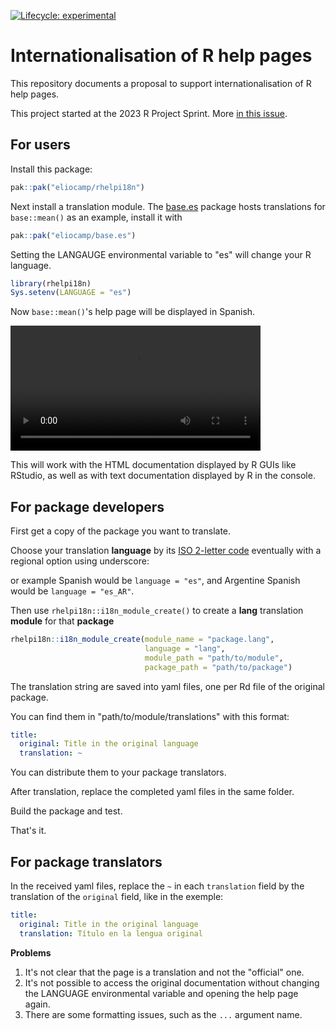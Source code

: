 <!-- badges: start -->
[![Lifecycle: experimental](https://img.shields.io/badge/lifecycle-experimental-orange.svg)](https://lifecycle.r-lib.org/articles/stages.html#experimental)
<!-- badges: end -->

# Internationalisation of R help pages

This repository documents a proposal to support internationalisation of R help pages.

This project started at the 2023 R Project Sprint.
More [in this issue](https://github.com/r-devel/r-project-sprint-2023/issues/35).

## For users

Install this package:

``` r
pak::pak("eliocamp/rhelpi18n")
```

Next install a translation module. 
The [base.es](https://github.com/eliocamp/base.es) package hosts translations for `base::mean()` as an example, install it with

``` r
pak::pak("eliocamp/base.es")
```

Setting the LANGAUGE environmental variable to "es" will change your R language. 

```r
library(rhelpi18n)
Sys.setenv(LANGUAGE = "es")
```

Now `base::mean()`'s help page will be displayed in Spanish.


<video style="max-height:640px; min-height: 200px" controls>
  <source src="https://github.com/eliocamp/rhelpi18n/assets/8617595/be3038dd-ac53-4fa7-a0bf-51a5de9a91bf" type="video/mp4">
</video>

This will work with the HTML documentation displayed by R GUIs like RStudio, as well as with text documentation displayed by R in the console. 

## For package developers

First get a copy of the package you want to translate. 

Choose your translation **language** by its [ISO 2-letter code](https://en.wikipedia.org/wiki/List_of_ISO_639_language_codes) eventually with a regional option using underscore:

or example Spanish would be `language = "es"`, and Argentine Spanish would be `language = "es_AR"`.

Then use `rhelpi18n::i18n_module_create()` to create a **lang** translation **module** for that **package**


```r
rhelpi18n::i18n_module_create(module_name = "package.lang", 
                              language = "lang", 
                              module_path = "path/to/module", 
                              package_path = "path/to/package")
```

The translation string are saved into yaml files, one per Rd file of the original package.

You can find them in "path/to/module/translations" with this format:

```yaml
title:
  original: Title in the original language
  translation: ~
```
You can distribute them to your package translators.

After translation, replace the completed yaml files in the same folder.

Build the package and test. 

That's it.

## For package translators

In the received yaml files, replace the `~` in each `translation` field by the translation of the `original` field, like in the exemple: 

```yaml
title:
  original: Title in the original language
  translation: Título en la lengua original
```

**Problems**

1. It's not clear that the page is a translation and not the "official" one. 
2. It's not possible to access the original documentation without changing the LANGUAGE environmental variable and opening the help page again. 
3. There are some formatting issues, such as the `...` argument name. 

